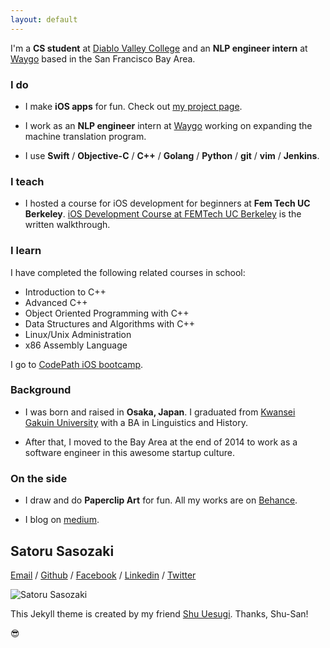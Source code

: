 ```yaml
---
layout: default
---
```


I'm a **CS student** at <a href="http://www.dvc.edu/" target="\_blank">Diablo Valley College</a> and an **NLP engineer intern** at <a href="http://waygoapp.com/" target="\_blank">Waygo</a> based in the San Francisco Bay Area.

### I do

* I make **iOS apps** for fun. Check out <a href="https://medium.com/@satorusasozaki/projects-6ecacfb94be#.fjaqvpqig" target="\_blank">my project page</a>.

* I work as an **NLP engineer** intern at <a href="http://waygoapp.com/" target="\_blank">Waygo</a> working on expanding the machine translation program.

* I use **Swift** / **Objective-C** / **C++** / **Golang** / **Python** / **git** / **vim** / **Jenkins**.

### I teach

* I hosted a course for iOS development for beginners at **Fem Tech UC Berkeley**. <a href="https://medium.com/@satorusasozaki/ios-app-development-workshop-at-femtech-uc-berkeley-f8c303d1067f#.vppnlux9n" target="\_blank"> iOS Development Course at FEMTech UC Berkeley</a> is the written walkthrough.

### I learn

I have completed the following related courses in school:

* Introduction to C++
* Advanced C++
* Object Oriented Programming with C++
* Data Structures and Algorithms with C++
* Linux/Unix Administration
* x86 Assembly Language

I go to <a href="https://codepath.com/iosbootcamp" target="\_blank">CodePath iOS bootcamp</a>.

### Background

* I was born and raised in **Osaka, Japan**. I graduated from <a href="http://global.kwansei.ac.jp/" target="\_blank">Kwansei Gakuin University</a> with a BA in Linguistics and History.

 * After that, I moved to the Bay Area at the end of 2014 to work as a software engineer in this awesome startup culture.

### On the side

* I draw and do **Paperclip Art** for fun. All my works are on <a href="https://www.behance.net/sasozakisa2463" target="\_blank">Behance</a>.

* I blog on <a href="https://medium.com/@satorusasozaki" target="\_blank">medium</a>.

## Satoru Sasozaki
<a href="mailto:sasozakisatoru@gmail.com">Email</a> /
<a href="https://github.com/satorusasozaki">Github</a> /
<a href="https://www.facebook.com/satoru.sasozaki" target="\_blank">Facebook</a> /
<a href="https://www.linkedin.com/in/satorusasozaki" target="\_blank">Linkedin</a> /
<a href="https://twitter.com/80sla" target="\_blank">Twitter</a>

![Satoru Sasozaki](https://s.gravatar.com/avatar/5c38cbcfdc7789126ddbd4b30fbe7b4a?s=200)

This Jekyll theme is created by my friend [Shu Uesugi](http://chibicode.com/). Thanks, Shu-San!

😎
